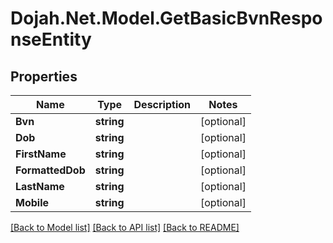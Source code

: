 # Dojah.Net.Model.GetBasicBvnResponseEntity

## Properties

Name | Type | Description | Notes
------------ | ------------- | ------------- | -------------
**Bvn** | **string** |  | [optional] 
**Dob** | **string** |  | [optional] 
**FirstName** | **string** |  | [optional] 
**FormattedDob** | **string** |  | [optional] 
**LastName** | **string** |  | [optional] 
**Mobile** | **string** |  | [optional] 

[[Back to Model list]](../README.md#documentation-for-models) [[Back to API list]](../README.md#documentation-for-api-endpoints) [[Back to README]](../README.md)

